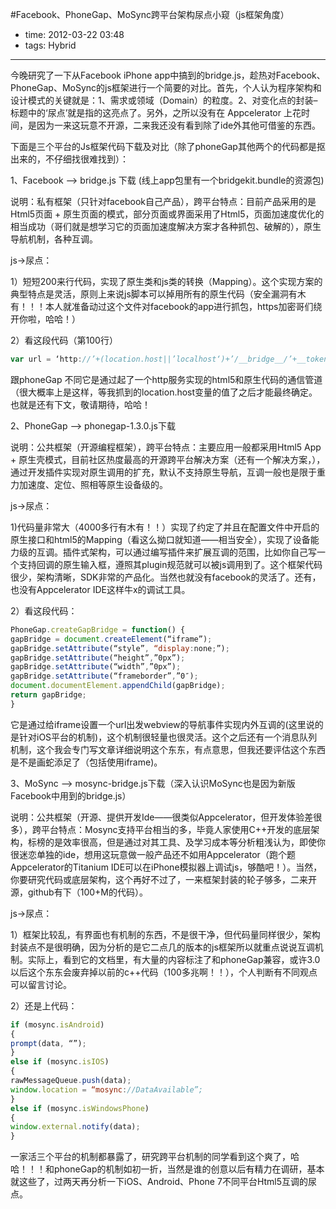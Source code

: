 #Facebook、PhoneGap、MoSync跨平台架构尿点小窥（js框架角度）
 
- time: 2012-03-22 03:48
- tags: Hybrid

---

今晚研究了一下从Facebook iPhone app中搞到的bridge.js，趁热对Facebook、PhoneGap、MoSync的js框架进行一个简要的对比。首先，个人认为程序架构和设计模式的关键就是：1、需求或领域（Domain）的粒度。2、对变化点的封装–标题中的‘尿点’就是指的这亮点了。另外，之所以没有在 Appcelerator 上花时间，是因为一来这玩意不开源，二来我还没有看到除了ide外其他可借鉴的东西。



下面是三个平台的Js框架代码下载及对比（除了phoneGap其他两个的代码都是抠出来的，不仔细找很难找到）：

1、Facebook –> bridge.js 下载 (线上app包里有一个bridgekit.bundle的资源包)

说明：私有框架（只针对facebook自己产品），跨平台特点：目前产品采用的是Html5页面 + 原生页面的模式，部分页面或界面采用了Html5，页面加速度优化的相当成功（哥们就是想学习它的页面加速度解决方案才各种抓包、破解的），原生导航机制，各种互调。

js->尿点：

1）短短200来行代码，实现了原生类和js类的转换（Mapping）。这个实现方案的典型特点是灵活，原则上来说js脚本可以掉用所有的原生代码（安全漏洞有木有！！！本人就准备动过这个文件对facebook的app进行抓包，https加密哥们绕开你啦，哈哈！）

2）看这段代码（第100行）

```javascript
var url = ‘http://’+(location.host||’localhost‘)+’/__bridge__/’+__token+’/'+__generateToken();
```

跟phoneGap 不同它是通过起了一个http服务实现的html5和原生代码的通信管道（很大概率上是这样，等我抓到的location.host变量的值了之后才能最终确定。也就是还有下文，敬请期待，哈哈！

2、PhoneGap –>  phonegap-1.3.0.js下载

说明：公共框架（开源编程框架），跨平台特点：主要应用一般都采用Html5 App + 原生壳模式，目前社区热度最高的开源跨平台解决方案（还有一个解决方案，），通过开发插件实现对原生调用的扩充，默认不支持原生导航，互调一般也是限于重力加速度、定位、照相等原生设备级的。

js->尿点：

1)代码量非常大（4000多行有木有！！）实现了约定了并且在配置文件中开启的原生接口和html5的Mapping（看这么拗口就知道——相当安全），实现了设备能力级的互调。插件式架构，可以通过编写插件来扩展互调的范围，比如你自己写一个支持回调的原生输入框，遵照其plugin规范就可以被js调用到了。这个框架代码很少，架构清晰，SDK非常的产品化。当然也就没有facebook的灵活了。还有，也没有Appcelerator IDE这样牛x的调试工具。

2）看这段代码：

```javascript
PhoneGap.createGapBridge = function() {
gapBridge = document.createElement(“iframe”);
gapBridge.setAttribute(“style”, “display:none;”);
gapBridge.setAttribute(“height”,”0px”);
gapBridge.setAttribute(“width”,”0px”);
gapBridge.setAttribute(“frameborder”,”0″);
document.documentElement.appendChild(gapBridge);
return gapBridge;
}
```

它是通过给iframe设置一个url出发webview的导航事件实现内外互调的(这里说的是针对iOS平台的机制)，这个机制很轻量也很灵活。这个之后还有一个消息队列机制，这个我会专门写文章详细说明这个东东，有点意思，但我还要评估这个东西是不是画蛇添足了（包括使用iframe)。

3、MoSync –> mosync-bridge.js下载（深入认识MoSync也是因为新版Facebook中用到的bridge.js）

说明：公共框架（开源、提供开发Ide——很类似Appcelerator，但开发体验差很多），跨平台特点：Mosync支持平台相当的多，毕竟人家使用C++开发的底层架构，标榜的是效率很高，但是通过对其工具、及学习成本等分析粗浅认为，即使你很迷恋单独的ide，想用这玩意做一般产品还不如用Appcelerator（跑个题Appcelerator的Titanium IDE可以在iPhone模拟器上调试js，够酷吧！）。当然，你要研究代码或底层架构，这个再好不过了，一来框架封装的轮子够多，二来开源，github有下（100+M的代码）。

js->尿点：

1）框架比较乱，有界面也有机制的东西，不是很干净，但代码量同样很少，架构封装点不是很明确，因为分析的是它二点几的版本的js框架所以就重点说说互调机制。实际上，看到它的文档里，有大量的内容标注了和phoneGap兼容，或许3.0以后这个东东会废弃掉以前的c++代码（100多兆啊！！），个人判断有不同观点可以留言讨论。

2）还是上代码：

```javascript
if (mosync.isAndroid)
{
prompt(data, “”);
}
else if (mosync.isIOS)
{
rawMessageQueue.push(data);
window.location = “mosync://DataAvailable”;
}
else if (mosync.isWindowsPhone)
{
window.external.notify(data);
}
```

一家活三个平台的机制都暴露了，研究跨平台机制的同学看到这个爽了，哈哈！！！和phoneGap的机制如初一折，当然是谁的创意以后有精力在调研，基本就这些了，过两天再分析一下iOS、Android、Phone 7不同平台Html5互调的尿点。
